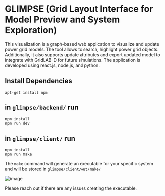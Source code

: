 # GLIMPSE (Grid Layout Interface for Model Preview and System Exploration)

This visualization is a graph-based web application to visualize and update power grid models. The tool allows to search, highlight power grid objects. Additionally, it also supports update attributes and export updated model to integrate with GridLAB-D for future simulations. The application is developed using react.js, node.js, and python. 

## Install Dependencies
```
apt-get install npm
```

## in `glimpse/backend/` run 
```
npm install
npm run dev
```

## in `glimpse/client/` run 
```
npm install
npm run make
```
The `make` command will generate an executable for your
specific system and will be stored in `glimpse/client/out/make/`


![image](https://github.com/pnnl/glm_viz/assets/4779453/5c74d781-6491-49a9-afec-7fcf13a2ba56)


Please reach out if there are any issues creating the executable.
